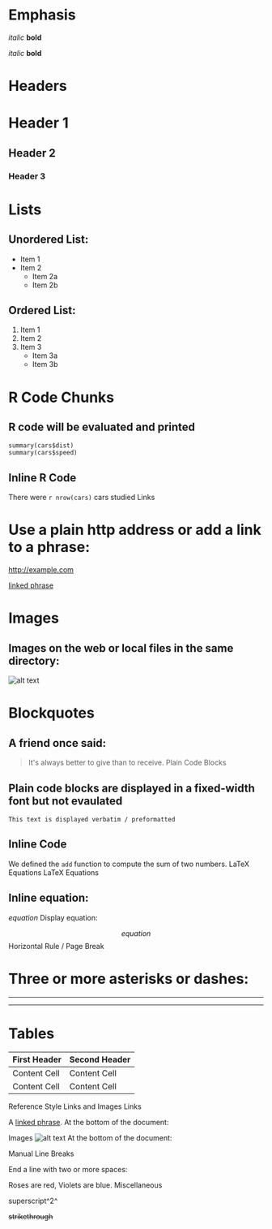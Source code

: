 # Emphasis

*italic*   **bold**

_italic_   __bold__

# Headers

# Header 1

## Header 2

### Header 3
# Lists

## Unordered List:

* Item 1
* Item 2
    + Item 2a
    + Item 2b

## Ordered List:

1. Item 1
2. Item 2
3. Item 3
    + Item 3a
    + Item 3b

# R Code Chunks

## R code will be evaluated and printed

```{r}
summary(cars$dist)
summary(cars$speed)
```
## Inline R Code

There were `r nrow(cars)` cars studied
Links

# Use a plain http address or add a link to a phrase:

http://example.com

[linked phrase](http://example.com)

# Images

## Images on the web or local files in the same directory:

![alt text](http://www.cpe.sjtu.edu.cn/themes/webhtm/images/email.jpg)


# Blockquotes

## A friend once said:

> It's always better to give
> than to receive.
Plain Code Blocks

## Plain code blocks are displayed in a fixed-width font but not evaulated

```
This text is displayed verbatim / preformatted
```
## Inline Code

We defined the `add` function to
compute the sum of two numbers.
LaTeX Equations
LaTeX Equations

## Inline equation:

$equation$
Display equation:

$$ equation $$
Horizontal Rule / Page Break

# Three or more asterisks or dashes:

******

------

# Tables

First Header  | Second Header
------------- | -------------
Content Cell  | Content Cell
Content Cell  | Content Cell
Reference Style Links and Images
Links

A [linked phrase][id].
At the bottom of the document:

[id]: http://example.com/ "Title"
Images
![alt text][id]
At the bottom of the document:

[id]: figures/img.png "Title"
Manual Line Breaks

End a line with two or more spaces:

Roses are red,
Violets are blue.
Miscellaneous

superscript^2^

~~strikethrough~~
